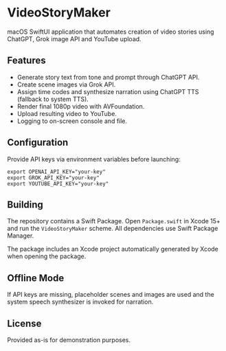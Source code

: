 # VideoStoryMaker

macOS SwiftUI application that automates creation of video stories using ChatGPT, Grok image API and YouTube upload.

## Features
- Generate story text from tone and prompt through ChatGPT API.
- Create scene images via Grok API.
- Assign time codes and synthesize narration using ChatGPT TTS (fallback to system TTS).
- Render final 1080p video with AVFoundation.
- Upload resulting video to YouTube.
- Logging to on-screen console and file.

## Configuration
Provide API keys via environment variables before launching:
```
export OPENAI_API_KEY="your-key"
export GROK_API_KEY="your-key"
export YOUTUBE_API_KEY="your-key"
```

## Building
The repository contains a Swift Package. Open `Package.swift` in Xcode 15+ and run the `VideoStoryMaker` scheme. All dependencies use Swift Package Manager.

The package includes an Xcode project automatically generated by Xcode when opening the package.

## Offline Mode
If API keys are missing, placeholder scenes and images are used and the system speech synthesizer is invoked for narration.

## License
Provided as-is for demonstration purposes.
